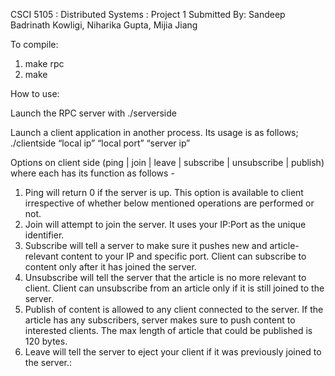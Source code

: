 CSCI 5105 : Distributed Systems : Project 1
Submitted By: Sandeep Badrinath Kowligi, Niharika Gupta, Mijia Jiang

To compile:
1. make rpc
2. make

How to use:

Launch the RPC server with ./serverside

Launch a client application in another process. Its usage is as follows;
./clientside “local ip” “local port” “server ip”

Options on client side (ping | join | leave | subscribe | unsubscribe | publish) where each has its function as follows -

1) Ping will return 0 if the server is up. This option is available to client irrespective of whether below mentioned operations are performed or not. 
2) Join will attempt to join the server. It uses your IP:Port as the unique identifier.
3) Subscribe will tell a server to make sure it pushes new and article-relevant content to your IP and specific port. Client can subscribe to content only after it has joined the server.
4) Unsubscribe will tell the server that the article is no more relevant to client. Client can unsubscribe from an article only if it is still joined to the server.
5) Publish of content is allowed to any client connected to the server. If the article has any subscribers, server makes sure to push content to interested clients. The max length of article that could be published is 120 bytes.
6) Leave will tell the server to eject your client if it was previously joined to the server.:

